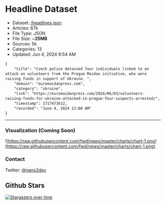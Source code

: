 # Headline Dataset

- Dataset: [/headlines.json](https://raw.githubusercontent.com/fwd/news/master/headlines.json) 
- Articles: 67k
- File Type: JSON
- File Size: ~**25MB**
- Sources: 5k
- Categories: 13
- Updated: Jun 4, 2024 9:54 AM

```
{
    "title": "Czech police detained four individuals linked to an attack on volunteers from the Prague Maidan initiative, who were raising funds in support of Ukraine. ",
    "domain": "euromaidanpress.com",
    "category": "ukraine",
    "link": "https://euromaidanpress.com/2024/06/03/volunteers-raising-funds-for-ukraine-attacked-in-prague-four-suspects-arrested/",
    "timestamp": 1717473612,
    "recorded": "June 4, 2024 12:00 AM"
}
```

---

### Visualization (Coming Soon)

![https://raw.githubusercontent.com/fwd/news/master/charts/chart-1.png](https://raw.githubusercontent.com/fwd/news/master/charts/chart-1.png)

### Contact 

Twitter: [@nano2dev](https://twitter.com/nano2dev)

## Github Stars

[![Stargazers over time](https://starchart.cc/fwd/news.svg)](https://starchart.cc/fwd/news)
